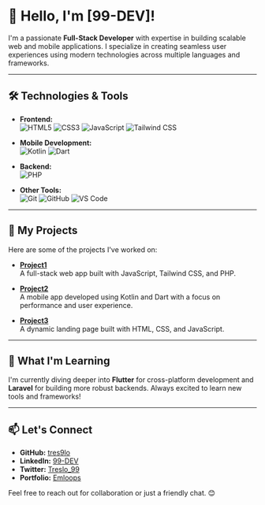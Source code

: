 # 👋 Hello, I'm [99-DEV]!

I'm a passionate **Full-Stack Developer** with expertise in building scalable web and mobile applications. I specialize in creating seamless user experiences using modern technologies across multiple languages and frameworks.

---

## 🛠️ Technologies & Tools

- **Frontend:**  
  ![HTML5](https://img.shields.io/badge/HTML5-E34F26?style=for-the-badge&logo=html5&logoColor=white)
  ![CSS3](https://img.shields.io/badge/CSS3-1572B6?style=for-the-badge&logo=css3&logoColor=white)
  ![JavaScript](https://img.shields.io/badge/JavaScript-F7DF1E?style=for-the-badge&logo=javascript&logoColor=black)
  ![Tailwind CSS](https://img.shields.io/badge/Tailwind%20CSS-06B6D4?style=for-the-badge&logo=tailwind-css&logoColor=white)

- **Mobile Development:**  
  ![Kotlin](https://img.shields.io/badge/Kotlin-0095D5?style=for-the-badge&logo=kotlin&logoColor=white)
  ![Dart](https://img.shields.io/badge/Dart-0175C2?style=for-the-badge&logo=dart&logoColor=white)

- **Backend:**  
  ![PHP](https://img.shields.io/badge/PHP-777BB4?style=for-the-badge&logo=php&logoColor=white)

- **Other Tools:**  
  ![Git](https://img.shields.io/badge/Git-F05032?style=for-the-badge&logo=git&logoColor=white)
  ![GitHub](https://img.shields.io/badge/GitHub-181717?style=for-the-badge&logo=github&logoColor=white)
  ![VS Code](https://img.shields.io/badge/VS%20Code-007ACC?style=for-the-badge&logo=visual-studio-code&logoColor=white)

---

## 🚀 My Projects

Here are some of the projects I've worked on:

- **[Project1](https://github.com/tres9lo/)**  
  A full-stack web app built with JavaScript, Tailwind CSS, and PHP.

- **[Project2](https://github.com/tres9lo/)**  
  A mobile app developed using Kotlin and Dart with a focus on performance and user experience.

- **[Project3](https://github.com/tres9lo/)**  
  A dynamic landing page built with HTML, CSS, and JavaScript.

---

## 🌱 What I'm Learning

I'm currently diving deeper into **Flutter** for cross-platform development and **Laravel** for building more robust backends. Always excited to learn new tools and frameworks!

---

## 📫 Let's Connect

- **GitHub:** [tres9lo](https://github.com/tres9lo)
- **LinkedIn:** [99-DEV](https://www.linkedin.com/in/99-DEV)
- **Twitter:** [Treslo_99](https://twitter.com/Treslo_99)
- **Portfolio:** [Emloops](https://emloops.vercel.app)

Feel free to reach out for collaboration or just a friendly chat. 😊
